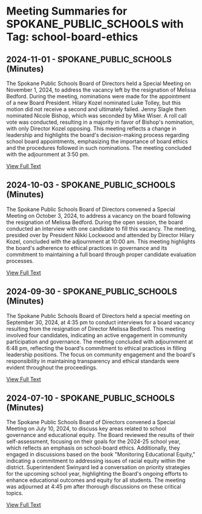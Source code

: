 # Meeting Summaries for SPOKANE_PUBLIC_SCHOOLS with Tag: school-board-ethics

## 2024-11-01 - SPOKANE_PUBLIC_SCHOOLS (Minutes)

The Spokane Public Schools Board of Directors held a Special Meeting on November 1, 2024, to address the vacancy left by the resignation of Melissa Bedford. During the meeting, nominations were made for the appointment of a new Board President. Hilary Kozel nominated Luke Tolley, but this motion did not receive a second and ultimately failed. Jenny Slagle then nominated Nicole Bishop, which was seconded by Mike Wiser. A roll call vote was conducted, resulting in a majority in favor of Bishop's nomination, with only Director Kozel opposing. This meeting reflects a change in leadership and highlights the board's decision-making process regarding school board appointments, emphasizing the importance of board ethics and the procedures followed in such nominations. The meeting concluded with the adjournment at 3:50 pm.

[View Full Text](https://raw.githubusercontent.com/VoronoiPerspectives/WashingtonStateSchoolBoardExplorer/refs/heads/main/data/countries/usa/states/wa/counties/spokane/school_boards/spokane_public_schools/2024/processed/2024-11-01-minutes.txt)

## 2024-10-03 - SPOKANE_PUBLIC_SCHOOLS (Minutes)

The Spokane Public Schools Board of Directors convened a Special Meeting on October 3, 2024, to address a vacancy on the board following the resignation of Melissa Bedford. During the open session, the board conducted an interview with one candidate to fill this vacancy. The meeting, presided over by President Nikki Lockwood and attended by Director Hilary Kozel, concluded with the adjournment at 10:00 am. This meeting highlights the board's adherence to ethical practices in governance and its commitment to maintaining a full board through proper candidate evaluation processes.

[View Full Text](https://raw.githubusercontent.com/VoronoiPerspectives/WashingtonStateSchoolBoardExplorer/refs/heads/main/data/countries/usa/states/wa/counties/spokane/school_boards/spokane_public_schools/2024/processed/2024-10-03-minutes.txt)

## 2024-09-30 - SPOKANE_PUBLIC_SCHOOLS (Minutes)

The Spokane Public Schools Board of Directors held a special meeting on September 30, 2024, at 4:35 pm to conduct interviews for a board vacancy resulting from the resignation of Director Melissa Bedford. This meeting involved four candidates, indicating an active engagement in community participation and governance. The meeting concluded with adjournment at 6:48 pm, reflecting the board's commitment to ethical practices in filling leadership positions. The focus on community engagement and the board's responsibility in maintaining transparency and ethical standards were evident throughout the proceedings.

[View Full Text](https://raw.githubusercontent.com/VoronoiPerspectives/WashingtonStateSchoolBoardExplorer/refs/heads/main/data/countries/usa/states/wa/counties/spokane/school_boards/spokane_public_schools/2024/processed/2024-09-30-minutes.txt)

## 2024-07-10 - SPOKANE_PUBLIC_SCHOOLS (Minutes)

The Spokane Public Schools Board of Directors convened a Special Meeting on July 10, 2024, to discuss key areas related to school governance and educational equity. The Board reviewed the results of their self-assessment, focusing on their goals for the 2024-25 school year, which reflects an emphasis on school-board ethics. Additionally, they engaged in discussions based on the book "Monitoring Educational Equity," indicating a commitment to addressing issues of racial equity within the district. Superintendent Swinyard led a conversation on priority strategies for the upcoming school year, highlighting the Board's ongoing efforts to enhance educational outcomes and equity for all students. The meeting was adjourned at 4:45 pm after thorough discussions on these critical topics.

[View Full Text](https://raw.githubusercontent.com/VoronoiPerspectives/WashingtonStateSchoolBoardExplorer/refs/heads/main/data/countries/usa/states/wa/counties/spokane/school_boards/spokane_public_schools/2024/processed/2024-07-10-minutes.txt)

